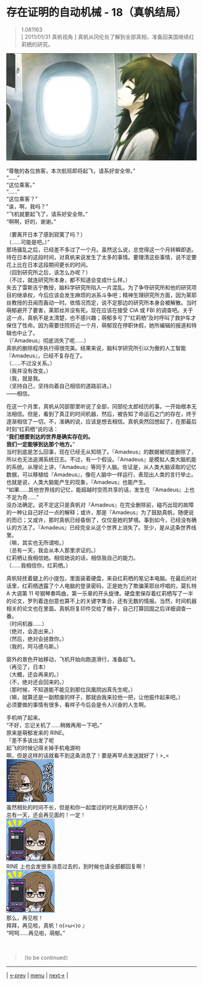 # 存在证明的自动机械 - 18（真帆结局）
> 1.081163  
> [ 2011/01/31 真帆视角 ] 真帆从冈伦处了解到全部真相，准备回美国继续红莉栖的研究。  

![](../img/0092-1.png)

“尊敬的各位旅客，本次航班即将起飞，请系好安全带。”  
“……”  
“这位乘客。”  
“……”  
“这位乘客？”  
“诶，啊，我吗？”  
“飞机就要起飞了，请系好安全带。”  
“啊啊，好的，谢谢。”  

（要离开日本了感到寂寞了吗？）  
（……可能是吧。）”  
那场骚乱之后，已经差不多过了一个月。虽然这么说，总觉得这一个月转瞬即逝。待在日本的这段时间，对真帆来说发生了太多的事情。要理清这些事情，说不定要花上比在日本这段期间更长的时间。  
（回到研究所之后，该怎么办呢？）  
（不过，就连研究所本身，都不知道会变成什么样。）  
失去了雷斯吉宁教授，脑科学研究所陷入一片混乱。为了争夺研究所和他的研究项目的继承权，今后应该会发生麻烦的派系斗争吧；精神生理研究所方面，因为莱耶丝教授的丑闻而轰动一时。依情况而定，说不定那边的研究所本身会被解散。当时萌郁避开了要害，莱耶丝并没有死。现在应该在接受 CIA 或 FBI 的调查吧。关于这一点，真帆不是太清楚，也不感兴趣；萌郁多亏了“红莉栖”及时呼叫了救护车才保住了性命。因为需要住院将近一个月，萌郁现在停职休假，她所编辑的报道和特辑也中止了。  
（『Amadeus』彻底消失了呢……）  
真帆的删除程序执行得很完美。结果来说，脑科学研究所引以为傲的人工智能『Amadeus』，已经不复存在了。  
（……不过没关系。）  
（我并没有改变。）  
（我，就是我。  
（坚持自己，坚持向着自己相信的道路前进。）  
——相信。  

在这一个月里，真帆从冈部那里听说了全部，冈部伦太郎经历的事。一开始根本无法相信。但是，看到了真正的时间机器，然后，被告知了命运石之门的存在，终于逐渐相信了一切。不，准确的说，应该是想去相信。真帆突然回想起了，在那最后时刻“红莉栖”说的话：  
“**我们想要到达的世界是确实存在的。**  
 **我们一定能够到达那个地方。**”  
当时到底是怎么回事，现在已经无从知晓了。『Amadeus』的数据被彻底删除了，所以也无法追溯系统日志。不过，有一个假设。『Amadeus』是模拟人类大脑机能的系统。从理论上讲，『Amadeus』等同于人脑。佐证是，从人类大脑读取的记忆数据，可以移植给『Amadeus』，像在人脑中一样运行，表现出人类的言行举止。也就是说，人类大脑能产生的现象，『Amadeus』也能产生。  
“如果……其他世界线的记忆，能超越时空而共享的话，发生在『Amadeus』上也不足为奇……”  
没办法确定。说不定这只是真帆对『Amadeus』在完全删除前，碰巧出现的故障的一种让自己好过一点的解释；或许，那是『Amadeus』为了鼓励真帆，随便说的而已；又或许，那时真帆已经昏倒了，仅仅是她的梦境。事到如今，已经没有确认的方法了。『Amadeus』已经完全从这个世界上消失了。至少，是从这条世界线里。  
（嘛，其实也无所谓啦。）  
（总有一天，我会从本人那里求证的。）  
红莉栖让我相信她。相信她说的话，相信我自己的能力。  
（……我相信你，红莉栖。）  

真帆轻抚着腿上的小提包，里面装着硬盘，来自红莉栖的笔记本电脑。在最后的对话里，红莉栖透露了个人电脑的登录密码，正是她为了欺骗莱耶丝哼唱的，莫扎特 A 大调第 11 号钢琴奏鸣曲，第一乐章的开头旋律。硬盘里保存着红莉栖写了一半的论文，罗列着连创意也算不上的关键字集合，还有无数的情报。当然，时间机器相关的论文也在里面。真帆将复印件交给了桶子，自己打算回国之后详细调查一番。  
（时间机器……）  
（绝对，会造出来。）  
（然后，绝对会拯救你。）  
（我的，阿马德乌斯。）  

窗外的景色开始移动，飞机开始向跑道滑行，准备起飞。  
（再见了，日本）  
（大概，还会再来的。）  
（不，绝对还会回来的。）  
（那时候，不知道能不能见到那位凤凰院凶真先生呢。）  
（嘛，就算还是一副颓废的样子，那就由我来拉他一把，让他振作起来吧。）  
必须要做的事情有很多，看样子今后会是令人兴奋的人生啊。  

手机响了起来。  
“不好，忘记关机了……稍微再用一下吧。”  
原来是萌郁发来的 RINE。  
『差不多该出发了呢  
 起飞的时候记得关掉手机电源哟  
 啊，但是这样的话就看不到这条消息了！要是再早点发送就好了！>_<  
 ![](../img/emoji/moeka-sorry.png)  
 虽然相处的时间不长，但是和你一起度过的时光真的很开心！  
 总有一天，还会再见面的！一定！  
 ![](../img/emoji/moeka-thanks.png)  
 RINE 上也会发很多消息过去的，到时候也请全部都回复啊！  
 ![](../img/emoji/moeka-thanks.png)  
 那么，再见啦！  
 拜拜，再见啦，真帆！o(>ω<)o 』  
“呵呵……再见啦，萌郁。”  


<br/>

> （to be continued）
---

| [←prev](./0091) | [menu](../) | [next→](./0093) |
